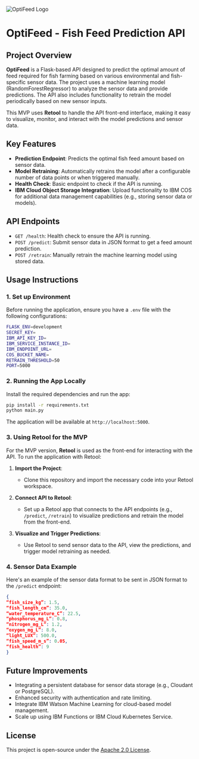 ![OptiFeed Logo](https://fishfeed.retool.com/api/file/0800ef5b-2dd5-4e45-85de-4c79042814d6)

# OptiFeed - Fish Feed Prediction API

## Project Overview

**OptiFeed** is a Flask-based API designed to predict the optimal amount of feed required for fish farming based on various environmental and fish-specific sensor data. The project uses a machine learning model (RandomForestRegressor) to analyze the sensor data and provide predictions. The API also includes functionality to retrain the model periodically based on new sensor inputs.

This MVP uses **Retool** to handle the API front-end interface, making it easy to visualize, monitor, and interact with the model predictions and sensor data.

## Key Features
- **Prediction Endpoint**: Predicts the optimal fish feed amount based on sensor data.
- **Model Retraining**: Automatically retrains the model after a configurable number of data points or when triggered manually.
- **Health Check**: Basic endpoint to check if the API is running.
- **IBM Cloud Object Storage Integration**: Upload functionality to IBM COS for additional data management capabilities (e.g., storing sensor data or models).

## API Endpoints
- `GET /health`: Health check to ensure the API is running.
- `POST /predict`: Submit sensor data in JSON format to get a feed amount prediction.
- `POST /retrain`: Manually retrain the machine learning model using stored data.

## Usage Instructions

### 1. Set up Environment
Before running the application, ensure you have a `.env` file with the following configurations:

```bash
FLASK_ENV=development
SECRET_KEY=
IBM_API_KEY_ID=
IBM_SERVICE_INSTANCE_ID=
IBM_ENDPOINT_URL=
COS_BUCKET_NAME=
RETRAIN_THRESHOLD=50
PORT=5000
```

### 2. Running the App Locally
Install the required dependencies and run the app:

```bash
pip install -r requirements.txt
python main.py
```

The application will be available at `http://localhost:5000`.

### 3. Using Retool for the MVP
For the MVP version, **Retool** is used as the front-end for interacting with the API. To run the application with Retool:

1. **Import the Project**:
   - Clone this repository and import the necessary code into your Retool workspace.

2. **Connect API to Retool**:
   - Set up a Retool app that connects to the API endpoints (e.g., `/predict`, `/retrain`) to visualize predictions and retrain the model from the front-end.

3. **Visualize and Trigger Predictions**:
   - Use Retool to send sensor data to the API, view the predictions, and trigger model retraining as needed.

### 4. Sensor Data Example
Here's an example of the sensor data format to be sent in JSON format to the `/predict` endpoint:

```json
{
“fish_size_kg”: 1.5,
“fish_length_cm”: 35.0,
“water_temperature_C”: 22.5,
“phosphorus_mg_L”: 0.8,
“nitrogen_mg_L”: 1.2,
“oxygen_mg_L”: 8.0,
“light_LUX”: 500.0,
“fish_speed_m_s”: 0.05,
“fish_health”: 9
}
```

## Future Improvements
- Integrating a persistent database for sensor data storage (e.g., Cloudant or PostgreSQL).
- Enhanced security with authentication and rate limiting.
- Integrate IBM Watson Machine Learning for cloud-based model management.
- Scale up using IBM Functions or IBM Cloud Kubernetes Service.


## License
This project is open-source under the [Apache 2.0 License](https://www.apache.org/licenses/LICENSE-2.0).
